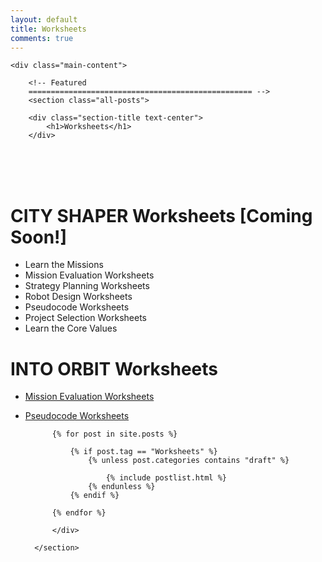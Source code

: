 ```yaml
---
layout: default
title: Worksheets
comments: true
---
```



<!-- We reopen main-content and container -->

<div class="container-fluid">

    <div class="main-content">

        <!-- Featured
        ================================================== -->
        <section class="all-posts">

        <div class="section-title text-center">
            <h1>Worksheets</h1>
        </div>
<br><br><br>
            <div class="row listfeaturedtag">

# CITY SHAPER Worksheets [Coming Soon!]
- Learn the Missions
- Mission Evaluation Worksheets
- Strategy Planning Worksheets
- Robot Design Worksheets
- Pseudocode Worksheets
- Project Selection Worksheets
- Learn the Core Values

# INTO ORBIT Worksheets
- [Mission Evaluation Worksheets](http://flltutorials.com/translations/en-us/RobotGame/StrategyWorksheet.pdf)
- [Pseudocode Worksheets](http://flltutorials.com/translations/en-us/RobotGame/PseudocodeWorksheet.pdf)


            {% for post in site.posts %}

                {% if post.tag == "Worksheets" %}
                    {% unless post.categories contains "draft" %}

                        {% include postlist.html %}
                    {% endunless %}
                {% endif %}

            {% endfor %}

            </div>

        </section>
